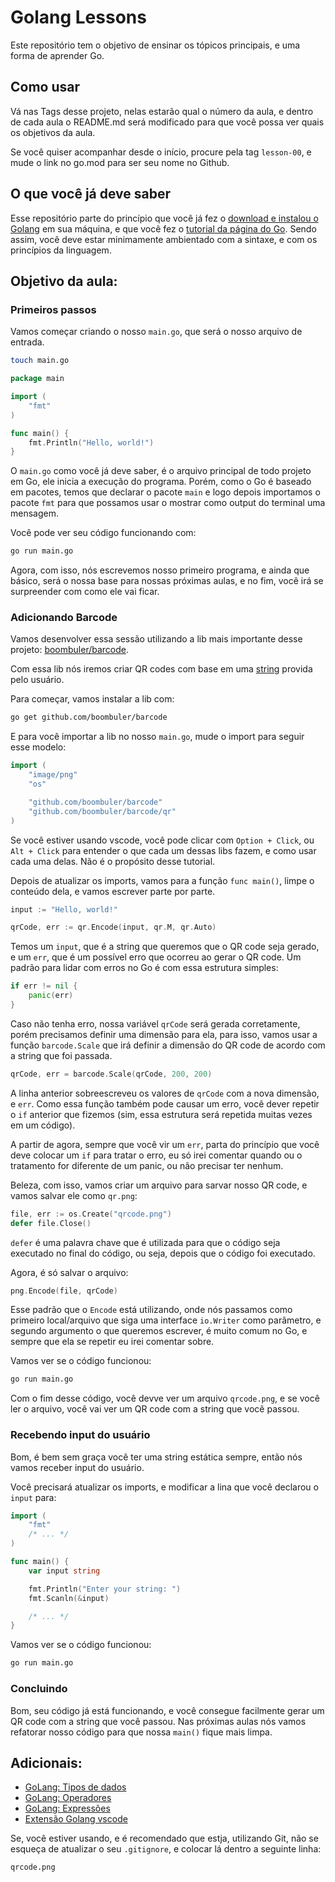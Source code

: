 # Golang Lessons

Este repositório tem o objetivo de ensinar os tópicos principais, e uma forma de aprender Go.

## Como usar

Vá nas Tags desse projeto, nelas estarão qual o número da aula, e dentro de cada aula o README.md será modificado para que você possa ver quais os objetivos da aula.

Se você quiser acompanhar desde o início, procure pela tag `lesson-00`, e mude o link no go.mod para ser seu nome no Github.

## O que você já deve saber

Esse repositório parte do princípio que você já fez o [download e instalou o Golang](https://go.dev/) em sua máquina, e que você fez o [tutorial da página do Go](https://go.dev/tour/welcome/1). Sendo assim, você deve estar minimamente ambientado com a sintaxe, e com os princípios da linguagem.

## Objetivo da aula:

### Primeiros passos

Vamos começar criando o nosso `main.go`, que será o nosso arquivo de entrada.

```bash
touch main.go
```

```go
package main

import (
    "fmt"
)

func main() {
    fmt.Println("Hello, world!")
}
```

O `main.go` como você já deve saber, é o arquivo principal de todo projeto em Go, ele inicia a execução do programa. Porém, como o Go é baseado em pacotes, temos que declarar o pacote `main` e logo depois importamos o pacote `fmt` para que possamos usar o mostrar como output do terminal uma mensagem.

Você pode ver seu código funcionando com:

```bash
go run main.go
```

Agora, com isso, nós escrevemos nosso primeiro programa, e ainda que básico, será o nossa base para nossas próximas aulas, e no fim, você irá se surpreender com como ele vai ficar.

### Adicionando Barcode

Vamos desenvolver essa sessão utilizando a lib mais importante desse projeto: [boombuler/barcode](github.com/boombuler/barcode).

Com essa lib nós iremos criar QR codes com base em uma [string](https://pkg.go.dev/strings) provida pelo usuário.

Para começar, vamos instalar a lib com:

```bash
go get github.com/boombuler/barcode
```

E para você importar a lib no nosso `main.go`, mude o import para seguir esse modelo:

```go
import (
    "image/png"
	"os"

	"github.com/boombuler/barcode"
	"github.com/boombuler/barcode/qr"
)
```

Se você estiver usando vscode, você pode clicar com `Option + Click`, ou `Alt + Click` para entender o que cada um dessas libs fazem, e como usar cada uma delas. Não é o propósito desse tutorial.

Depois de atualizar os imports, vamos para a função `func main()`, limpe o conteúdo dela, e vamos escrever parte por parte.

```go
input := "Hello, world!"

qrCode, err := qr.Encode(input, qr.M, qr.Auto)
```

Temos um `input`, que é a string que queremos que o QR code seja gerado, e um `err`, que é um possível erro que ocorreu ao gerar o QR code. Um padrão para lidar com erros no Go é com essa estrutura simples:

```go
if err != nil {
    panic(err)
}
```

Caso não tenha erro, nossa variável `qrCode` será gerada corretamente, porém precisamos definir uma dimensão para ela, para isso, vamos usar a função `barcode.Scale` que irá definir a dimensão do QR code de acordo com a string que foi passada.

```go
qrCode, err = barcode.Scale(qrCode, 200, 200)
```

A linha anterior sobreescreveu os valores de `qrCode` com a nova dimensão, e `err`. Como essa função também pode causar um erro, você dever repetir o `if` anterior que fizemos (sim, essa estrutura será repetida muitas vezes em um código).

A partir de agora, sempre que você vir um `err`, parta do princípio que você deve colocar um `if` para tratar o erro, eu só irei comentar quando ou o tratamento for diferente de um panic, ou não precisar ter nenhum.

Beleza, com isso, vamos criar um arquivo para sarvar nosso QR code, e vamos salvar ele como `qr.png`:

```go
file, err := os.Create("qrcode.png")
defer file.Close()
```

`defer` é uma palavra chave que é utilizada para que o código seja executado no final do código, ou seja, depois que o código foi executado.

Agora, é só salvar o arquivo:

```go
png.Encode(file, qrCode)
```

Esse padrão que o `Encode` está utilizando, onde nós passamos como primeiro local/arquivo que siga uma interface `io.Writer` como parâmetro, e segundo argumento o que queremos escrever, é muito comum no Go, e sempre que ela se repetir eu irei comentar sobre.

Vamos ver se o código funcionou:

```bash
go run main.go
```

Com o fim desse código, você devve ver um arquivo `qrcode.png`, e se você ler o arquivo, você vai ver um QR code com a string que você passou.

### Recebendo input do usuário

Bom, é bem sem graça você ter uma string estática sempre, então nós vamos receber input do usuário.

Você precisará atualizar os imports, e modificar a lina que você declarou o `input` para:

```go
import (
    "fmt"
    /* ... */
)

func main() {
	var input string

	fmt.Println("Enter your string: ")
	fmt.Scanln(&input)

    /* ... */
}
```

Vamos ver se o código funcionou:

```bash
go run main.go
```

### Concluindo

Bom, seu código já está funcionando, e você consegue facilmente gerar um QR code com a string que você passou. Nas próximas aulas nós vamos refatorar nosso código para que nossa `main()` fique mais limpa.


## Adicionais:

- [GoLang: Tipos de dados](https://golang.org/ref/spec#Types)
- [GoLang: Operadores](https://golang.org/ref/spec#Operators)
- [GoLang: Expressões](https://golang.org/ref/spec#Expressions)
- [Extensão Golang vscode](https://marketplace.visualstudio.com/items?itemName=golang.Go)

Se, você estiver usando, e é recomendado que estja, utilizando Git, não se esqueça de atualizar o seu `.gitignore`, e colocar lá dentro a seguinte linha:

```
qrcode.png
```